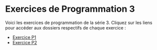 # Exercices de Programmation 3

Voici les exercices de programmation de la série 3. Cliquez sur les liens pour accéder aux dossiers respectifs de chaque exercice :

- [Exercice P1](./p1)
- [Exercice P2](./p2)
<!-- - [Exercice P3](./p3)
- [Exercice P4](./p4)
- [Exercice P5](./p5)
- [Exercice P6](./p6)
- [Exercice P7](./p7)
- [Exercice P8](./p8)
- [Exercice P9](./p9)
- [Exercice P10](./p10) -->
